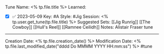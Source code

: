 Tune Name: <% tp.file.title %>
Learned: 
- [x]  ✅ 2023-05-09
Key: #A 
Style: #Jig
Session: <% tp.user.get_tune(tp.file.title) %>
Suggested Sets: [[Jig Runrig]] [[The Cowboy]] [[Hull's Reel]] [[Ramnee Ceilidh]]
Notes:
Alistair Fraser tune

---
Creation Date: <% tp.file.creation_date() %>
Modification Date: <% tp.file.last_modified_date("dddd Do MMMM YYYY HH:mm:ss") %>
#tune

